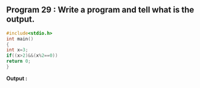 ## Program 29 : Write a program and tell what is the output.
```C
#include<stdio.h>
int main()
{
int x=3;
if((x>2)&&(x%2==0))
return 0;
}
```
**Output :**
